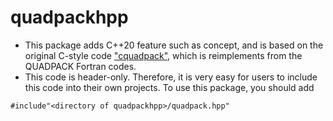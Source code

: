 # quadpackhpp
- This package adds C++20 feature such as concept, and is based on the original C-style code ["cquadpack"](https://github.com/ESSS/cquadpack), which is reimplements from the QUADPACK Fortran codes. 
- This code is header-only. Therefore, it is very easy for users to include this code into their own projects. To use this package, you should add 
```
#include"<directory of quadpackhpp>/quadpack.hpp"
```
